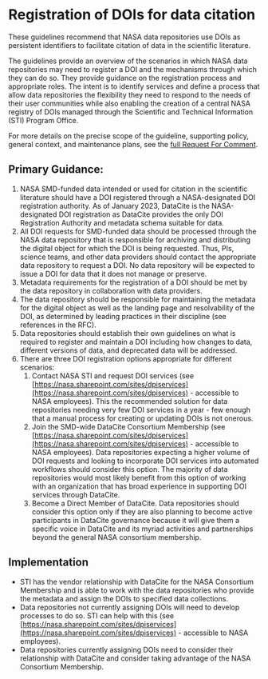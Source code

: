 # Registration of DOIs for data citation

These guidelines recommend that NASA data repositories use DOIs as persistent identifiers to facilitate citation of data in the scientific literature. 

The guidelines provide an overview of the scenarios in which NASA data repositories may need to register a DOI and the mechanisms through which they can do so. They provide guidance on the registration process and appropriate roles. The intent is to identify services and define a process that allow data repositories the flexibility they need to respond to the needs of their user communities while also enabling the creation of a central NASA registry of DOIs managed through the Scientific and Technical Information (STI) Program Office.

For more details on the precise scope of the guideline, supporting policy, general context, and maintenance plans, see the [full Request For Comment](smd-open-science-guidelines/request_for_comment/draft/RFC_001_data_citation_identifier.md).

## Primary Guidance:
1. NASA SMD-funded data intended or used for citation in the scientific literature should have a DOI registered through a NASA-designated DOI registration authority. As of January 2023, DataCite is the NASA-designated DOI registration as DataCite provides the only DOI Registration Authority and metadata schema suitable for data. 
1. All DOI requests for SMD-funded data should be processed through the NASA data repository that is responsible for archiving and distributing the digital object for which the DOI is being requested. Thus, PIs, science teams, and other data providers should contact the appropriate data repository to request a DOI. No data repository will be expected to issue a DOI for data that it does not manage or preserve.
1. Metadata requirements for the registration of a DOI should be met by the data repository in collaboration with data providers.
1. The data repository should be responsible for maintaining the metadata for the digital object as well as the landing page and resolvability of the DOI, as determined by leading practices in their discipline (see references in the RFC).
1. Data repositories should establish their own guidelines on what is required to register and maintain a DOI including how changes to data, different versions of data, and deprecated data will be addressed.
1. There are three DOI registration options appropriate for different scenarios:
	1. Contact NASA STI and request DOI services (see [https://nasa.sharepoint.com/sites/dpiservices](https://nasa.sharepoint.com/sites/dpiservices)  - accessible to NASA employees). This the recommended solution for data repositories needing very few DOI services in a year - few enough that a manual process for creating or updating DOIs is not onerous.
	1. Join the SMD-wide DataCite Consortium Membership (see [https://nasa.sharepoint.com/sites/dpiservices](https://nasa.sharepoint.com/sites/dpiservices)  - accessible to NASA employees).  Data repositories expecting a higher volume of DOI requests and looking to incorporate DOI services into automated workflows should consider this option. The majority of data repositories would most likely benefit from this option of working with an organization that has broad experience in supporting DOI services through DataCite.  
	1. Become a Direct Member of DataCite. Data repositories should consider this option only if they are also planning to become active participants in DataCite governance because it will give them a specific voice in DataCite and its myriad activities and partnerships beyond the general NASA consortium membership.

## Implementation
* STI has the vendor relationship with DataCite for the NASA Consortium Membership and is able to work with the data repositories who provide the metadata and assign the DOIs to specified data collections. 
* Data repositories not currently assigning DOIs will need to develop processes to do so. STI can help with this (see [https://nasa.sharepoint.com/sites/dpiservices](https://nasa.sharepoint.com/sites/dpiservices)  - accessible to NASA employees). 
* Data repositories currently assigning DOIs need to consider their relationship with DataCite and consider taking advantage of the NASA Consortium Membership.
